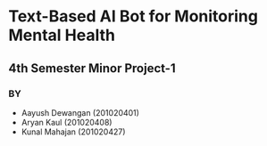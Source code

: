 # Text-Based AI Bot for Monitoring Mental Health

## 4th Semester Minor Project-1 

### BY 
- Aayush Dewangan (201020401)
- Aryan Kaul (201020408)
- Kunal Mahajan (201020427) 

